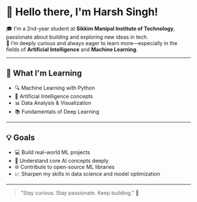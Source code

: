 # 👋 Hello there, I'm Harsh Singh!

🎓 I'm a 2nd-year student at **Sikkim Manipal Institute of Technology**, passionate about building and exploring new ideas in tech.  
🚀 I’m deeply curious and always eager to learn more—especially in the fields of **Artificial Intelligence** and **Machine Learning**.

---

## 🧠 What I'm Learning
- 🔍 Machine Learning with Python
- 🤖 Artificial Intelligence concepts
- 📊 Data Analysis & Visualization
- 📚 Fundamentals of Deep Learning

---

## 💡 Goals
- 💻 Build real-world ML projects
- 🧠 Understand core AI concepts deeply
- 🌐 Contribute to open-source ML libraries
- 📈 Sharpen my skills in data science and model optimization

---

> "Stay curious. Stay passionate. Keep building." 🔧

